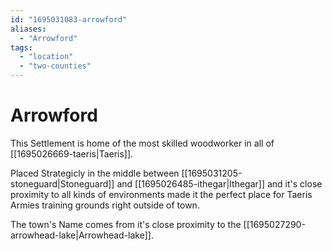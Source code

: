 ```yaml
---
id: "1695031083-arrowford"
aliases:
  - "Arrowford"
tags:
  - "location"
  - "two-counties"
---
```


# Arrowford

This Settlement is home of the most skilled woodworker in all of [[1695026669-taeris|Taeris]].

Placed Strategicly in the middle between [[1695031205-stoneguard|Stoneguard]] and [[1695026485-ithegar|Ithegar]] and it's close proximity to all kinds of environments made it the perfect place for Taeris Armies training grounds right outside of town.

The town's Name comes from it's close proximity to the [[1695027290-arrowhead-lake|Arrowhead-lake]].
